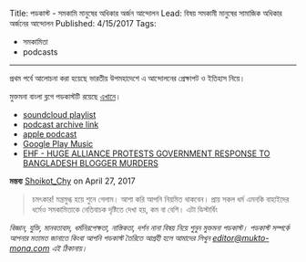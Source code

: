 Title: পডকাস্ট - সমকামি মানুষের অধিকার অর্জন আন্দোলন
Lead: বিষয় সমকামী মানুষের সামাজিক অধিকার অর্জনের আন্দোলন
Published: 4/15/2017
Tags:
  - সমকামিতা
  - podcasts
---

প্রথম পর্বে আলোচনা করা হয়েছে ভারতীয় উপমহাদেশে এ আন্দোলনের প্রেক্ষাপট ও ইতিহাস নিয়ে।

মুক্তমনা বাংলা ব্লগে পডকাস্টটি রয়েছে [এখানে](https://drive.google.com/open?id=1uLabE6Obx3A9y0Oayk_y7W0Ap43r8bVN)।

- [soundcloud playlist](https://soundcloud.com/mukto-mona)
- [podcast archive link](http://web.archive.org/web/20191023151006/http://podcast.mukto-mona.com)
- [apple podcast](https://podcasts.apple.com/us/podcast/id1212085883)
- [Google Play Music](https://play.google.com/music/listen#/ps/Izc4javhi5igs66olhdfex42cxa)
- [EHF - HUGE ALLIANCE PROTESTS GOVERNMENT RESPONSE TO BANGLADESH BLOGGER MURDERS](https://humanistfederation.eu/huge-alliance-protests-government-response-bangladesh-blogger-murders)

**মন্তব্য**
[Shoikot_Chy](https://disqus.com/by/Shoikot_Chy) on April 27, 2017
> চমৎকার! মন্ত্রমুগ্ধ হয়ে শুনে গেলাম। আশা করি আপনি নিয়মিত থাকবেন।
প্রায় সকল ধর্ম এমনকি বাহাইদের ধর্মেও সমকামিতাকে নেতিবাচক দৃষ্টিতে দেখা হয়, কম বা বেশি। এটা ডিস্টার্বিং

_বিজ্ঞান, যুক্তি, মানবতাবাদ, ধর্মনিরপেক্ষতা, নাস্তিকতা, দর্শন নানা বিষয় নিয়ে শুনুন মুক্তমনা পডকাস্ট। পডকাস্ট সম্পর্কে আপনার মতামত জানাতে কিংবা আপনি পডকাস্ট তৈরিতে আগ্রহী হলে আমাদের লিখুন editor@mukto-mona.com এই ঠিকানায়।_
